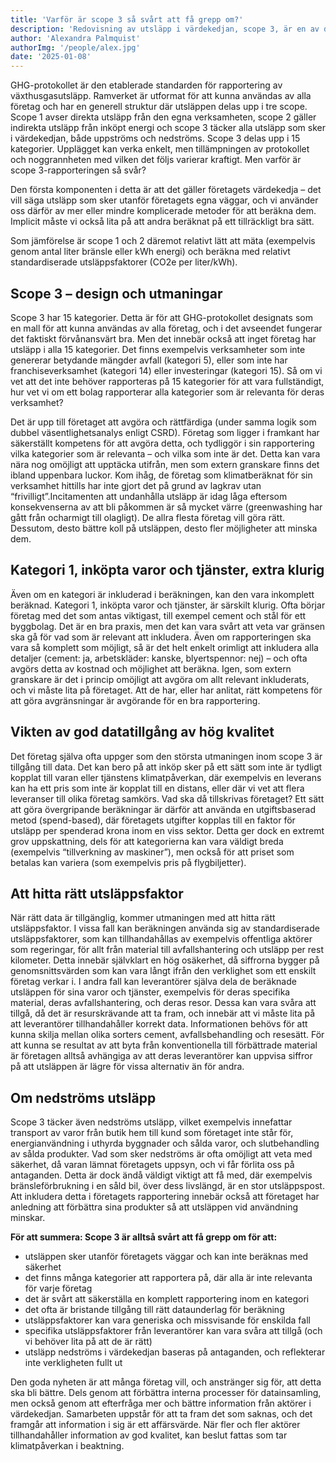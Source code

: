```yaml
---
title: 'Varför är scope 3 så svårt att få grepp om?'
description: 'Redovisning av utsläpp i värdekedjan, scope 3, är en av de svåraste, men även viktigaste delarna av hållbarhetsrapporteringen. Klimatkollens Alexandra Palmquist skriver om varför scope är så svårt att beräkna korrekt – och ger tre tips på hur arbetet kan förbättras hos bolagen.'
author: 'Alexandra Palmquist'
authorImg: '/people/alex.jpg'
date: '2025-01-08'
---
```


GHG-protokollet är den etablerade standarden för rapportering av växthusgasutsläpp. Ramverket är utformat för att kunna användas av alla företag och har en generell struktur där utsläppen delas upp i tre scope. Scope 1 avser direkta utsläpp från den egna verksamheten, scope 2 gäller indirekta utsläpp från inköpt energi och scope 3 täcker alla utsläpp som sker i värdekedjan, både uppströms och nedströms. Scope 3 delas upp i 15 kategorier. Upplägget kan verka enkelt, men tillämpningen av protokollet och noggrannheten med vilken det följs varierar kraftigt. Men varför är scope 3-rapporteringen så svår?

Den första komponenten i detta är att det gäller företagets värdekedja – det vill säga utsläpp som sker utanför företagets egna väggar, och vi använder oss därför av mer eller mindre komplicerade metoder för att beräkna dem. Implicit måste vi också lita på att andra beräknat på ett tillräckligt bra sätt.

Som jämförelse är scope 1 och 2 däremot relativt lätt att mäta (exempelvis genom antal liter bränsle eller kWh energi) och beräkna med relativt standardiserade utsläppsfaktorer (CO2e per liter/kWh).

## Scope 3 – design och utmaningar

Scope 3 har 15 kategorier. Detta är för att GHG-protokollet designats som en mall för att kunna användas av alla företag, och i det avseendet fungerar det faktiskt förvånansvärt bra. Men det innebär också att inget företag har utsläpp i alla 15 kategorier. Det finns exempelvis verksamheter som inte genererar betydande mängder avfall (kategori 5), eller som inte har franchiseverksamhet (kategori 14) eller investeringar (kategori 15). Så om vi vet att det inte behöver rapporteras på 15 kategorier för att vara fullständigt, hur vet vi om ett bolag rapporterar alla kategorier som är relevanta för deras verksamhet?

Det är upp till företaget att avgöra och rättfärdiga (under samma logik som dubbel väsentlighetsanalys enligt CSRD). Företag som ligger i framkant har säkerställt kompetens för att avgöra detta, och tydliggör i sin rapportering vilka kategorier som är relevanta – och vilka som inte är det. Detta kan vara nära nog omöjligt att upptäcka utifrån, men som extern granskare finns det ibland uppenbara luckor. Kom ihåg, de företag som klimatberäknat för sin verksamhet hittills har inte gjort det på grund av lagkrav utan “frivilligt”.Incitamenten att undanhålla utsläpp är idag låga eftersom konsekvenserna av att bli påkommen är så mycket värre (greenwashing har gått från ocharmigt till olagligt). De allra flesta företag vill göra rätt. Dessutom, desto bättre koll på utsläppen, desto fler möjligheter att minska dem.

## Kategori 1, inköpta varor och tjänster, extra klurig

Även om en kategori är inkluderad i beräkningen, kan den vara inkomplett beräknad. Kategori 1, inköpta varor och tjänster, är särskilt klurig. Ofta börjar företag med det som antas viktigast, till exempel cement och stål för ett byggbolag. Det är en bra praxis, men det kan vara svårt att veta var gränsen ska gå för vad som är relevant att inkludera. Även om rapporteringen ska vara så komplett som möjligt, så är det helt enkelt orimligt att inkludera alla detaljer (cement: ja, arbetskläder: kanske, blyertspennor: nej) – och ofta avgörs detta av kostnad och möjlighet att beräkna. Igen, som extern granskare är det i princip omöjligt att avgöra om allt relevant inkluderats, och vi måste lita på företaget. Att de har, eller har anlitat, rätt kompetens för att göra avgränsningar är avgörande för en bra rapportering.

## Vikten av god datatillgång av hög kvalitet

Det företag själva ofta uppger som den största utmaningen inom scope 3 är tillgång till data. Det kan bero på att inköp sker på ett sätt som inte är tydligt kopplat till varan eller tjänstens klimatpåverkan, där exempelvis en leverans kan ha ett pris som inte är kopplat till en distans, eller där vi vet att flera leveranser till olika företag samkörs. Vad ska då tillskrivas företaget? Ett sätt att göra övergripande beräkningar är därför att använda en utgiftsbaserad metod (spend-based), där företagets utgifter kopplas till en faktor för utsläpp per spenderad krona inom en viss sektor. Detta ger dock en extremt grov uppskattning, dels för att kategorierna kan vara väldigt breda (exempelvis “tillverkning av maskiner”), men också för att priset som betalas kan variera (som exempelvis pris på flygbiljetter).

## Att hitta rätt utsläppsfaktor

När rätt data är tillgänglig, kommer utmaningen med att hitta rätt utsläppsfaktor. I vissa fall kan beräkningen använda sig av standardiserade utsläppsfaktorer, som kan tillhandahållas av exempelvis offentliga aktörer som regeringar, för allt från material till avfallshantering och utsläpp per rest kilometer. Detta innebär självklart en hög osäkerhet, då siffrorna bygger på genomsnittsvärden som kan vara långt ifrån den verklighet som ett enskilt företag verkar i. I andra fall kan leverantörer själva dela de beräknade utsläppen för sina varor och tjänster, exempelvis för deras specifika material, deras avfallshantering, och deras resor. Dessa kan vara svåra att tillgå, då det är resurskrävande att ta fram, och innebär att vi måste lita på att leverantörer tillhandahåller korrekt data. Informationen behövs för att kunna skilja mellan olika sorters cement, avfallsbehandling och resesätt. För att kunna se resultat av att byta från konventionella till förbättrade material är företagen alltså avhängiga av att deras leverantörer kan uppvisa siffror på att utsläppen är lägre för vissa alternativ än för andra.

## Om nedströms utsläpp

Scope 3 täcker även nedströms utsläpp, vilket exempelvis innefattar transport av varor från butik hem till kund som företaget inte står för, energianvändning i uthyrda byggnader och sålda varor, och slutbehandling av sålda produkter. Vad som sker nedströms är ofta omöjligt att veta med säkerhet, då varan lämnat företagets uppsyn, och vi får förlita oss på antaganden. Detta är dock ändå väldigt viktigt att få med, där exempelvis bränsleförbrukning i en såld bil, över dess livslängd, är en stor utsläppspost. Att inkludera detta i företagets rapportering innebär också att företaget har anledning att förbättra sina produkter så att utsläppen vid användning minskar.

**För att summera: Scope 3 är alltså svårt att få grepp om för att:**

- utsläppen sker utanför företagets väggar och kan inte beräknas med säkerhet
- det finns många kategorier att rapportera på, där alla är inte relevanta för varje företag
- det är svårt att säkerställa en komplett rapportering inom en kategori
- det ofta är bristande tillgång till rätt dataunderlag för beräkning
- utsläppsfaktorer kan vara generiska och missvisande för enskilda fall
- specifika utsläppsfaktorer från leverantörer kan vara svåra att tillgå (och vi behöver lita på att de är rätt)
- utsläpp nedströms i värdekedjan baseras på antaganden, och reflekterar inte verkligheten fullt ut

Den goda nyheten är att många företag vill, och anstränger sig för, att detta ska bli bättre. Dels genom att förbättra interna processer för datainsamling, men också genom att efterfråga mer och bättre information från aktörer i värdekedjan. Samarbeten uppstår för att ta fram det som saknas, och det framgår att information i sig är ett affärsvärde. När fler och fler aktörer tillhandahåller information av god kvalitet, kan beslut fattas som tar klimatpåverkan i beaktning.
